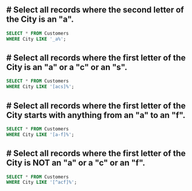 ## # Select all records where the second letter of the City is an "a".


``` sql
SELECT * FROM Customers
WHERE City LIKE '_a%';
```

## # Select all records where the first letter of the City is an "a" or a "c" or an "s".


``` sql
SELECT * FROM Customers
WHERE City LIKE '[acs]%';
```

## # Select all records where the first letter of the City starts with anything from an "a" to an "f".


``` sql
SELECT * FROM Customers
WHERE City LIKE '[a-f]%';
```

## # Select all records where the first letter of the City is NOT an "a" or a "c" or an "f".


``` sql
SELECT * FROM Customers
WHERE City LIKE '[^acf]%';
```

